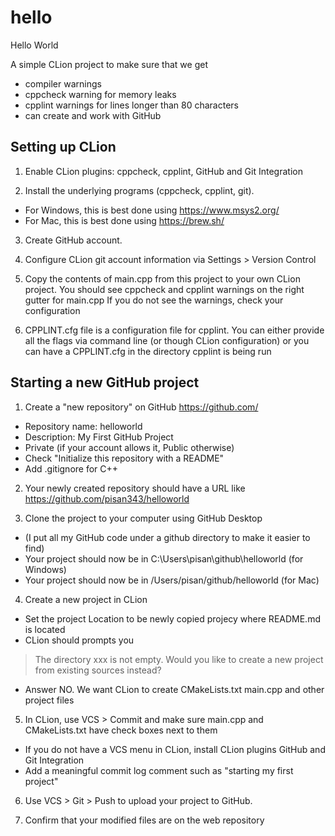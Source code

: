 # hello

Hello World

A simple CLion project to make sure that we get

- compiler warnings
- cppcheck warning for memory leaks
- cpplint warnings for lines longer than 80 characters
- can create and work with GitHub

## Setting up CLion

1. Enable CLion plugins: cppcheck, cpplint, GitHub and Git Integration

2. Install the underlying programs (cppcheck, cpplint, git).
  * For Windows, this is best done using https://www.msys2.org/
  * For Mac, this is best done using https://brew.sh/

3. Create  GitHub account.

4. Configure CLion git account information via Settings > Version Control

5. Copy the contents of main.cpp from this project to your own CLion project.
You should see cppcheck and cpplint warnings on the right gutter for main.cpp
If you do not see the warnings, check your configuration

6. CPPLINT.cfg file is a configuration file for cpplint.
You can either provide all the flags via command line (or though CLion configuration)
or you can have a CPPLINT.cfg in the directory cpplint is being run

## Starting a new GitHub project

1.  Create a "new repository" on GitHub https://github.com/
  * Repository name: helloworld
  * Description: My First GitHub Project
  * Private (if your account allows it, Public otherwise)
  * Check "Initialize this repository with a README"
  * Add .gitignore for C++

2. Your newly created repository should have a URL like https://github.com/pisan343/helloworld

3. Clone the project to your computer using GitHub Desktop
  * (I put all my GitHub code under a github directory to make it easier to find)
  * Your project should now be in C:\Users\pisan\github\helloworld (for Windows)
  * Your project should now be in /Users/pisan/github/helloworld (for Mac)


4. Create a new project in CLion
  * Set the project Location to be newly copied projecy where README.md is located
  * CLion should prompts you

> The directory xxx is not empty.
> Would you like to create a new project from existing sources instead?

  * Answer NO. We want CLion to create CMakeLists.txt main.cpp and other project files

5. In CLion, use VCS > Commit and make sure main.cpp and CMakeLists.txt have check boxes next to them
  * If you do not have a VCS menu in CLion, install CLion plugins GitHub and Git Integration
  * Add a meaningful commit log comment such as "starting my first project"


6. Use VCS > Git > Push to upload your project to GitHub.

7. Confirm that your modified files are on the web repository